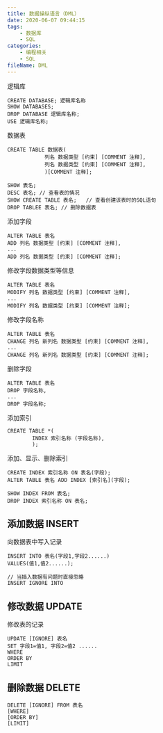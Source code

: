 ```yaml
---
title: 数据操纵语言（DML）
date: 2020-06-07 09:44:15
tags:
	- 数据库
	- SQL
categories:
	- 编程相关
	- SQL
fileName: DML
---
```




逻辑库

```
CREATE DATABASE; 逻辑库名称
SHOW DATABASES;
DROP DATABASE 逻辑库名称;
USE 逻辑库名称;
```

数据表

```
CREATE TABLE 数据表(
			列名 数据类型 [约束] [COMMENT 注释],
			列名 数据类型 [约束] [COMMENT 注释],
			)[COMMENT 注释];
```

```
SHOW 表名;
DESC 表名; // 查看表的情况
SHOW CREATE TABLE 表名;	// 查看创建该表时的SQL语句
DROP TABLEE 表名;	// 删除数据表
```



添加字段

```
ALTER TABLE 表名
ADD 列名 数据类型 [约束] [COMMENT 注释],
...
ADD 列名 数据类型 [约束] [COMMENT 注释];
```

修改字段数据类型等信息

```
ALTER TABLE 表名
MODIFY 列名 数据类型 [约束] [COMMENT 注释],
...
MODIFY 列名 数据类型 [约束] [COMMENT 注释];
```

修改字段名称

```
ALTER TABLE 表名
CHANGE 列名 新列名 数据类型 [约束] [COMMENT 注释],
...
CHANGE 列名 新列名 数据类型 [约束] [COMMENT 注释];
```

删除字段

```
ALTER TABLE 表名
DROP 字段名称,
...
DROP 字段名称;
```



添加索引

```
CREATE TABLE *(
		INDEX 索引名称 (字段名称),
		);
```

添加、显示、删除索引

```
CREATE INDEX 索引名称 ON 表名(字段);
ALTER TABLE 表名 ADD INDEX [索引名](字段);

SHOW INDEX FROM 表名;
DROP INDEX 索引名称 ON 表名;
```



## 添加数据 INSERT

向数据表中写入记录

```
INSERT INTO 表名(字段1,字段2......)
VALUES(值1,值2......);
```



```
// 当插入数据有问题时直接忽略
INSERT IGNORE INTO
```

## 修改数据 UPDATE

修改表的记录

```
UPDATE [IGNORE] 表名
SET 字段1=值1, 字段2=值2 ......
WHERE
ORDER BY
LIMIT
```



## 删除数据 DELETE

```
DELETE [IGNORE] FROM 表名
[WHERE]
[ORDER BY]
[LIMIT]
```



